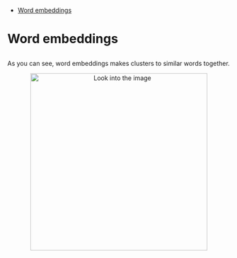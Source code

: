 <!--ts-->
   * [Word embeddings](#word-embeddings)

<!-- Added by: gil_diy, at: Sun 13 Mar 2022 08:54:55 IST -->

<!--te-->

# Word embeddings

## 

As you can see, word embeddings makes clusters to similar words together. 
<p align="center">
  <img width="400" src="images/images/neural-networks/word_embeddings.jpg" title="Look into the image">
</p>
